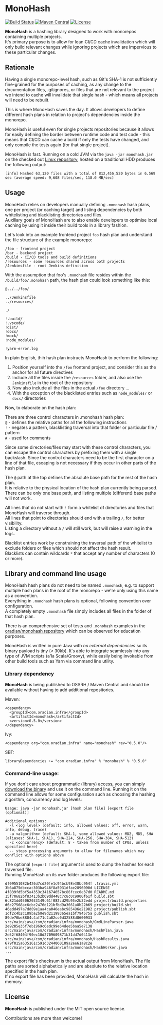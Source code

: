 # MonoHash
[![Build Status](https://travis-ci.org/oradian/monohash.svg?branch=master)](https://travis-ci.org/oradian/monohash)
[![Maven Central](https://maven-badges.herokuapp.com/maven-central/com.oradian.infra/monohash/badge.svg)](https://maven-badges.herokuapp.com/maven-central/com.oradian.infra/monohash)
[![License](https://img.shields.io/badge/license-MIT-brightgreen.svg)](https://opensource.org/licenses/MIT)

**MonoHash** is a hashing library designed to work with monorepos containing multiple projects.  
It's primary purpose is to allow for lean CI/CD cache invalidation which will only build relevant changes while ignoring projects which are impervious to these particular changes.

## Rationale

Having a single monorepo-level hash, such as Git's SHA-1 is not sufficiently fine-grained for the purposes of caching, as any change to the documentation files, .gitignores, or files that are not relevant to the project we intend to cache will invalidate that single hash - which means all projects will need to be rebuilt.

This is where MonoHash saves the day. It allows developers to define different hash plans in relation to project's dependencies inside the monorepo. 

MonoHash is useful even for single projects repositories because it allows for easily defining the border between runtime code and test code - this means that CI/CD can cache a build if only the tests have changed, and only compile the tests again (for that single project).

MonoHash is fast. Running on a cold JVM via the `java -jar monohash.jar` on the checked out [Linux repository](https://github.com/torvalds/linux), hosted on a traditional HDD produces the following output:
```
[info] Hashed 63,120 files with a total of 812,456,520 bytes in 6.569 sec (average speed: 9,608 files/sec, 118.0 MB/sec)
```

## Usage

MonoHash relies on developers manually defining `.monohash` hash plans, one per project (or caching target) and listing dependencies by both whitelisting and blacklisting directories and files.  
Auxiliary goals of MonoHash are to also enable developers to optimise local caching by using it inside their build tools in a library fashion.

Let's look into an example frontend project `foo` hash plan and understand the file structure of the example monorepo:

```
/foo - frontend project
/bar - backend project
/build - CI/CD tools and build definitions
/resources - some resources shared across both projects
/Jenkinsfile - root Jenkins definition
```

With the assumption that foo's `.monohash` file resides within the `/build/foo/.monohash` path, the hash plan could look something like this:

```
@../../foo/

../Jenkinsfile
../resources/

./

!.build/
!.vscode/
!dist/
!docs/
!mock/
!node_modules/

!yarn-error.log
```

In plain English, thih hash plan instructs MonoHash to perform the following:
1) Position yourself into the `/foo` frontend project, and consider this as the anchor for all future directives
2) Include all the files inside the `/resources` folder, and also use the `Jenkinsfile` in the root of the repository
3) Now also include all the files in the actual `/foo` directory ...
4) With the exception of the blacklisted entries such as `node_modules/` or `docs/` directories

Now, to elaborate on the hash plan:

There are three control characters in .monohash hash plan:  
`@` - defines the relative paths for all the following instructions  
`!` - negates a pattern, blacklisting traversal into that folder or particular file / pattern  
`#` - used for comments

Since some directories/files may start with these control characters, you can escape the control characters by prefixing them with a single backslash. Since the control characters need to be the first character on a line of that file, escaping is not necessary if they occur in other parts of the hash plan.

The `@` path at the top defines the absolute base path for the rest of the hash plan.  
It is relative to the physical location of the hash plan currently being parsed.  
There can be only one base path, and listing multiple (different) base paths will not work.

All lines that do not start with `!` form a whitelist of directories and files that MonoHash will traverse through.  
All lines that point to directories should end with a trailing `/`, for better visibility.  
Listing a directory without a `/` will still work, but will raise a warning in the logs.

Blacklist entries work by constraining the traversal path of the whitelist to exclude folders or files which should not affect the hash result.  
Blacklists can contain wildcards `*` that accept any number of characters (0 or more).

## Library and command line usage

MonoHash hash plans do not need to be named `.monohash`, e.g. to support multiple hash plans in the root of the monorepo - we're only using this name as a convention.  
Everything in `.monohash` hash plans is optional, following convention over configuration.  
A completely empty `.monohash` file simply includes all files in the folder of that hash plan.

There is an comprehensive set of tests and `.monohash` examples in the [oradian/monohash repository](https://github.com/oradian/monohash/tree/master/src/test/resources) which can be observed for education purposes.  

MonoHash is written in pure Java with *no external dependencies* so its binary payload is tiny (< 30kb).
It's able to integrate seamlessly into any type of JVM scripts (a'la Scala/Groovy), while easily being invokable from other build tools such as Yarn via command line utility.  


### Library dependency

**MonoHash** is being published to OSSRH / Maven Central and should be available without having to add additional repositories.  

Maven:
```
<dependency>
  <groupId>com.oradian.infra</groupId>
  <artifactId>monohash</artifactId>
  <version>0.5.0</version>
</dependency>
```

Ivy:
```
<dependency org="com.oradian.infra" name="monohash" rev="0.5.0"/>
```

SBT:
```
libraryDependencies += "com.oradian.infra" % "monohash" % "0.5.0"
```

### Command-line usage:

If you don't care about programmatic (library) access, you can simply [download the binary](https://oss.sonatype.org/content/groups/public/com/oradian/infra/monohash/0.5.0/monohash-0.5.0.jar) and use it on the command line.
Running it on the command line allows for some configuration such as choosing the hashing algorithm, concurrency and log levels:

```
Usage: java -jar monohash.jar [hash plan file] [export file (optional)]

Additional options:
  -l <log level> (default: info, allowed values: off, error, warn, info, debug, trace)
  -a <algorithm> (default: SHA-1, some allowed values: MD2, MD5, SHA (aliases: SHA-1, SHA1), SHA-224, SHA-256, SHA-384, SHA-512)
  -c <concurrency> (default: 8 - taken from number of CPUs, unless specified here)
  -- stops processing arguments to allow for filenames which may conflict with options above
```

The optional `[export file]` argument is used to dump the hashes for each traversed file.  
Running MonoHash on its own folder produces the following export file: 
```
df09551082b426d7cd20fe1c94bcb98e38bc954f .travis.yml
3b6a875dbccac303ba946f8a5931dfae2896090d LICENSE
4f839fd5bf5a4359c341674657bc86fcec0e37d0 README.md
15f70682bf83413b2b69dd448c7c8c0c9900f61f build.sbt
6c821dd05062033149c61f082cd29b95e2b32edd project/build.properties
d6c27568ac6cbc2476d121bfbd9a3661a8b22b69 project/build.sbt
46edd497a7dd09e1aa4ca046eabc985496e21982 project/publish.sbt
1df2c4b2c189ba2b0e9d21199365ea1bf794575a publish.sbt
89de70be8804c4af71c2a02cc0d32588d8600933 src/main/java/com/oradian/infra/monohash/CmdLineParser.java
2e9285e35f7eb1969c6edc99e64dee5baa5e7138 src/main/java/com/oradian/infra/monohash/HashPlan.java
2e52f68404f90ec10d2709609871b31dd7d0413e src/main/java/com/oradian/infra/monohash/HashResults.java
679f015a635161c591d3244060109a2ee61a8c2e src/main/java/com/oradian/infra/monohash/HashWorker.java
...
```

The export file's checksum is the actual output from MonoHash. The file paths are sorted alphabetically and are absolute to the relative location specified in the hash plan.  
If no export file has been provided, MonoHash will calculate the hash in memory. 

## License

**MonoHash** is published under the MIT open source license.  

Contributions are more than welcome!
